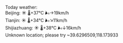 Today weather:  
Beijing: ☀️   🌡️+37°C 🌬️→19km/h  
Tianjin: ☀️   🌡️+34°C 🌬️↘11km/h  
Shijiazhuang: ☀️   🌡️+38°C 🌬️↓16km/h  
Unknown location; please try ~39.6296509,118.173933  

